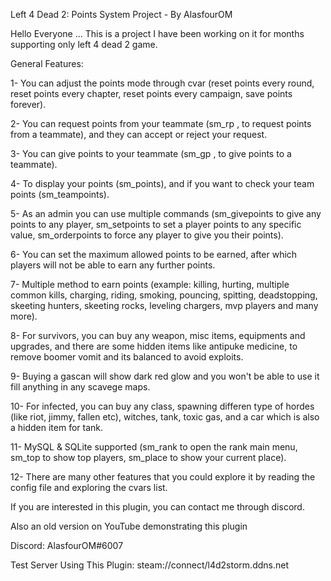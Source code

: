 Left 4 Dead 2: Points System Project - By AlasfourOM

Hello Everyone ...
This is a project I have been working on it for months supporting only left 4 dead 2 game.

General Features:

1- You can adjust the points mode through cvar (reset points every round, reset points every chapter, reset points every campaign, save points forever).

2- You can request points from your teammate (sm_rp <Name> <Points>, to request points from a teammate), and they can accept or reject your request.
  
3- You can give points to your teammate (sm_gp <Name> <Points>, to give points to a teammate).
  
4- To display your points (sm_points), and if you want to check your team points (sm_teampoints).
  
5- As an admin you can use multiple commands (sm_givepoints <Name> <Points> to give any points to any player, sm_setpoints <Name> <Points> to set a player points to any specific value, sm_orderpoints <Name> <Points> to force any player to give you their points).
  
6- You can set the maximum allowed points to be earned, after which players will not be able to earn any further points.
  
7- Multiple method to earn points (example: killing, hurting, multiple common kills, charging, riding, smoking, pouncing, spitting, deadstopping, skeeting hunters, skeeting rocks, leveling chargers, mvp players and many more).
  
8- For survivors, you can buy any weapon, misc items, equipments and upgrades, and there are some hidden items like antipuke medicine, to remove boomer vomit and its balanced to avoid exploits.
  
9- Buying a gascan will show dark red glow and you won't be able to use it fill anything in any scavege maps.
  
10- For infected, you can buy any class, spawning differen type of hordes (like riot, jimmy, fallen etc), witches, tank, toxic gas, and a car which is also a hidden item for tank.
  
11- MySQL & SQLite supported (sm_rank to open the rank main menu, sm_top to show top players, sm_place to show your current place).
  
12- There are many other features that you could explore it by reading the config file and exploring the cvars list.
  
  
If you are interested in this plugin, you can contact me through discord.
  
Also an old version on YouTube demonstrating this plugin
  

Discord: AlasfourOM#6007
  
Test Server Using This Plugin: steam://connect/l4d2storm.ddns.net
